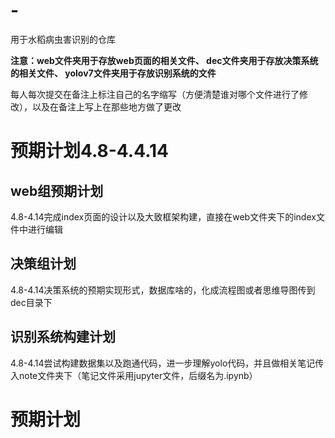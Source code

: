 # -
用于水稻病虫害识别的仓库


**注意：web文件夹用于存放web页面的相关文件、
dec文件夹用于存放决策系统的相关文件、
yolov7文件夹用于存放识别系统的文件**

每人每次提交在备注上标注自己的名字缩写（方便清楚谁对哪个文件进行了修改），以及在备注上写上在那些地方做了更改

# 预期计划4.8-4.4.14
## web组预期计划
4.8-4.14完成index页面的设计以及大致框架构建，直接在web文件夹下的index文件中进行编辑
## 决策组计划
4.8-4.14决策系统的预期实现形式，数据库啥的，化成流程图或者思维导图传到dec目录下
## 识别系统构建计划
4.8-4.14尝试构建数据集以及跑通代码，进一步理解yolo代码，并且做相关笔记传入note文件夹下（笔记文件采用jupyter文件，后缀名为.ipynb）

# 预期计划